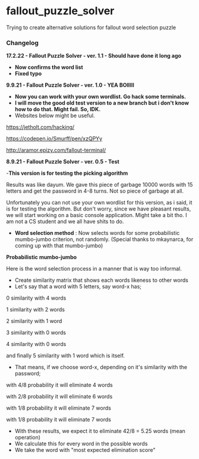 # fallout_puzzle_solver

Trying to create alternative solutions for fallout word selection puzzle

### Changelog

**17.2.22 - Fallout Puzzle Solver - ver. 1.1 - Should have done it long ago**

- **Now confirms the word list**
- **Fixed typo**


**9.9.21 - Fallout Puzzle Solver - ver. 1.0 - YEA BOIIIII**

- **Now you can work with your own wordlist. Go hack some terminals.**
- **I will move the good old test version to a new branch but i don't know how to do that. Might fail. So, IDK.** 
-  Websites below might be useful.



https://jetholt.com/hacking/

https://codepen.io/Smurff/pen/xzQPYy

http://aramor.epizy.com/fallout-terminal/










**8.9.21 - Fallout Puzzle Solver - ver. 0.5 - Test** 

-**This version is for testing the picking algorithm** 

Results was like dayum. We gave this piece of garbage 10000 words with 15 letters and get the password in 4-8 turns. Not so piece of garbage at all. 

Unfortunately you can not use your own wordlist for this version, as i said, it is for testing the algorithm. But don't worry, since we have pleasant results, we will start working on a basic console application. Might take a bit tho. I am not a CS student and we all have shits to do. 


- **Word selection method** : Now selects words for some probabilistic mumbo-jumbo criterion, not randomly. (Special thanks to mkaynarca, for coming up with that mumbo-jumbo) 

**Probabilistic mumbo-jumbo**

Here is the word selection process in a manner that is way too informal. 

- Create similarity matrix that shows each words likeness to other words
- Let's say that a word with 5 letters, say word-x has;


0 similarity with 4 words

1 similarity with 2 words

2 similarity with 1 word

3 similarity with 0 words

4 similarity with 0 words 

and finally 5 similarity with 1 word which is itself.

- That means, if we choose word-x, depending on it's similarity with the password;


with 4/8 probability it will eliminate 4 words

with 2/8 probability it will eliminate 6 words

with 1/8 probability it will eliminate 7 words

with 1/8 probability it will eliminate 7 words

- With these results, we expect it to eliminate 42/8 = 5.25 words (mean operation)
- We calculate this for every word in the possible words 
- We take the word with "most expected elimination score" 

